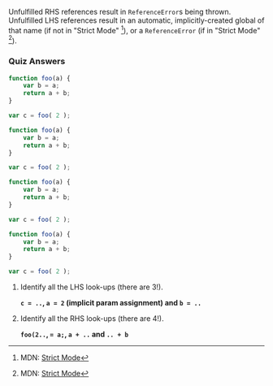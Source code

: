 Unfulfilled RHS references result in `ReferenceError`s being thrown. Unfulfilled LHS references result in an automatic, implicitly-created global of that name (if not in "Strict Mode" [^note-strictmode]), or a `ReferenceError` (if in "Strict Mode" [^note-strictmode]).

### Quiz Answers

```js
function foo(a) {
	var b = a;
	return a + b;
}

var c = foo( 2 );
```

```js
function foo(a) {
	var b = a;
	return a + b;
}

var c = foo( 2 );
```

```js
function foo(a) {
	var b = a;
	return a + b;
}

var c = foo( 2 );
```
```js
function foo(a) {
	var b = a;
	return a + b;
}

var c = foo( 2 );
```

1. Identify all the LHS look-ups (there are 3!).

	**`c = ..`, `a = 2` (implicit param assignment) and `b = ..`**

2. Identify all the RHS look-ups (there are 4!).

    **`foo(2..`, `= a;`, `a + ..` and `.. + b`**


[^note-strictmode]: MDN: [Strict Mode](https://developer.mozilla.org/en-US/docs/Web/JavaScript/Reference/Functions_and_function_scope/Strict_mode)


[^link-SO]: Stack Overflow - [JavaScript LHS and RHS Lookup](https://stackoverflow.com/questions/36383795/javascript-lhs-and-rhs-lookup#:~:text=LHS%20look-up,a%20value%20lookup)  


[^quote-YDKJS]: Kyle Simpson: [YDKJS - Scope & Closures - Ch1 - Errors](https://github.com/getify/You-Dont-Know-JS/blob/1st-ed/scope%20%26%20closures/ch1.md#:~:text=Because%20these%20two%20types%20of%20look-ups%20behave%20differently%20in%20the%20circumstance%20where%20the%20variable%20has%20not%20yet%20been%20declared%20(is%20not%20found%20in%20any%20consulted%20Scope).)
